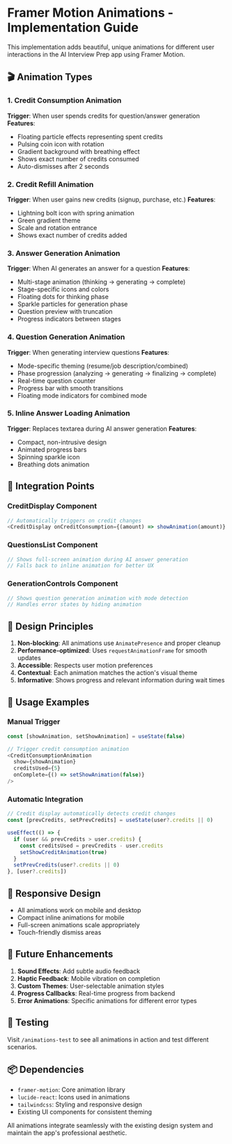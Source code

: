 # Framer Motion Animations - Implementation Guide

This implementation adds beautiful, unique animations for different user interactions in the AI Interview Prep app using Framer Motion.

## 🎬 Animation Types

### 1. Credit Consumption Animation
**Trigger**: When user spends credits for question/answer generation
**Features**:
- Floating particle effects representing spent credits
- Pulsing coin icon with rotation
- Gradient background with breathing effect
- Shows exact number of credits consumed
- Auto-dismisses after 2 seconds

### 2. Credit Refill Animation
**Trigger**: When user gains new credits (signup, purchase, etc.)
**Features**:
- Lightning bolt icon with spring animation
- Green gradient theme
- Scale and rotation entrance
- Shows exact number of credits added

### 3. Answer Generation Animation
**Trigger**: When AI generates an answer for a question
**Features**:
- Multi-stage animation (thinking → generating → complete)
- Stage-specific icons and colors
- Floating dots for thinking phase
- Sparkle particles for generation phase
- Question preview with truncation
- Progress indicators between stages

### 4. Question Generation Animation
**Trigger**: When generating interview questions
**Features**:
- Mode-specific theming (resume/job description/combined)
- Phase progression (analyzing → generating → finalizing → complete)
- Real-time question counter
- Progress bar with smooth transitions
- Floating mode indicators for combined mode

### 5. Inline Answer Loading Animation
**Trigger**: Replaces textarea during AI answer generation
**Features**:
- Compact, non-intrusive design
- Animated progress bars
- Spinning sparkle icon
- Breathing dots animation

## 🔧 Integration Points

### CreditDisplay Component
```typescript
// Automatically triggers on credit changes
<CreditDisplay onCreditConsumption={(amount) => showAnimation(amount)} />
```

### QuestionsList Component
```typescript
// Shows full-screen animation during AI answer generation
// Falls back to inline animation for better UX
```

### GenerationControls Component
```typescript
// Shows question generation animation with mode detection
// Handles error states by hiding animation
```

## 🎨 Design Principles

1. **Non-blocking**: All animations use `AnimatePresence` and proper cleanup
2. **Performance-optimized**: Uses `requestAnimationFrame` for smooth updates
3. **Accessible**: Respects user motion preferences
4. **Contextual**: Each animation matches the action's visual theme
5. **Informative**: Shows progress and relevant information during wait times

## 🚀 Usage Examples

### Manual Trigger
```typescript
const [showAnimation, setShowAnimation] = useState(false)

// Trigger credit consumption animation
<CreditConsumptionAnimation
  show={showAnimation}
  creditsUsed={5}
  onComplete={() => setShowAnimation(false)}
/>
```

### Automatic Integration
```typescript
// Credit display automatically detects credit changes
const [prevCredits, setPrevCredits] = useState(user?.credits || 0)

useEffect(() => {
  if (user && prevCredits > user.credits) {
    const creditsUsed = prevCredits - user.credits
    setShowCreditAnimation(true)
  }
  setPrevCredits(user?.credits || 0)
}, [user?.credits])
```

## 📱 Responsive Design

- All animations work on mobile and desktop
- Compact inline animations for mobile
- Full-screen animations scale appropriately
- Touch-friendly dismiss areas

## 🔮 Future Enhancements

1. **Sound Effects**: Add subtle audio feedback
2. **Haptic Feedback**: Mobile vibration on completion
3. **Custom Themes**: User-selectable animation styles
4. **Progress Callbacks**: Real-time progress from backend
5. **Error Animations**: Specific animations for different error types

## 🧪 Testing

Visit `/animations-test` to see all animations in action and test different scenarios.

## 📦 Dependencies

- `framer-motion`: Core animation library
- `lucide-react`: Icons used in animations
- `tailwindcss`: Styling and responsive design
- Existing UI components for consistent theming

All animations integrate seamlessly with the existing design system and maintain the app's professional aesthetic.